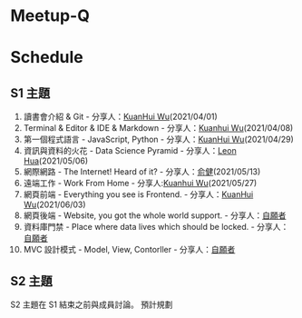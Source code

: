 # Meetup-Q

# Schedule

## S1 主題

1. 讀書會介紹 & Git - 分享人：[KuanHui Wu](https://github.com/kkuanhui)(2021/04/01)
2. Terminal & Editor & IDE & Markdown - 分享人：[Kuanhui Wu](https://github.com/kkuanhui)(2021/04/08)
3. 第一個程式語言 - JavaScript, Python  - 分享人：[KuanHui Wu](https://github.com/kkuanhui)(2021/04/29)
4. 資訊與資料的火花 - Data Science Pyramid - 分享人：[Leon Hua](https://github.com/kid50901)(2021/05/06)
5. 網際網路 - The Internet! Heard of it? - 分享人：[俞健](https://github.com/snake19840)(2021/05/13)
6. 遠端工作 - Work From Home - 分享人:[Kuanhui Wu](https://github.com/kkuanhui)(2021/05/27)
7. 網頁前端 - Everything you see is Frontend. - 分享人：[KuanHui Wu](https://github.com/kkuanhui)(2021/06/03)
8. 網頁後端 - Website, you got the whole world support. - 分享人：[自願者]()
9. 資料庫門禁 - Place where data lives which should be locked. - 分享人：[自願者]()
10. MVC 設計模式 - Model, View, Contorller - 分享人：[自願者]()



## S2 主題

S2 主題在 S1 結束之前與成員討論。
預計規劃
